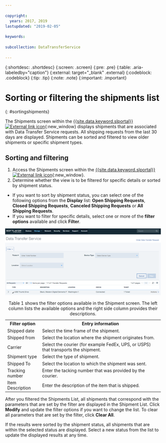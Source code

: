 ```yaml
---

copyright:
  years: 2017, 2019
lastupdated: "2019-02-05"

keywords:

subcollection: DataTransferService

---
```


{:shortdesc: .shortdesc}
{:screen: .screen}
{:pre: .pre}
{:table: .aria-labeledby="caption"}
{:external: target="_blank" .external}
{:codeblock: .codeblock}
{:tip: .tip}
{:note: .note}
{:important: .important}

# Sorting or filtering the shipments list
{: #sortingshipments}

The Shipments screen within the [{{site.data.keyword.slportal}} ![External link icon](../../icons/launch-glyph.svg "External link icon")](https://control.softlayer.com/){:new_window} displays shipments that are associated with Data Transfer Service requests. All shipping requests from the last 30 days are displayed. Shipments can be sorted and filtered to view older shipments or specific shipment types.

## Sorting and filtering

1. Access the Shipments screen within the [{{site.data.keyword.slportal}} ![External link icon](../../icons/launch-glyph.svg "External link icon")](https://control.softlayer.com/){:new_window}.
2. Determine whether the view is to be filtered for specific details or sorted by shipment status.
  - If you want to sort by shipment status, you can select one of the following options from the **Display** list: **Open Shipping Requests**, **Closed Shipping Requests**, **Canceled Shipping Requests** or **All Shipping Requests**.
  - If you want to filter for specific details, select one or more of the **filter options** available and click **Filter**.


![DTS Shipment Screen](/images/DTSShipmentScreen.PNG)

<table><caption>Table 1 shows the filter options available in the Shipment screen. The left column lists the available options and the right side column provides their descriptions.</caption>
<tr><th>Filter option</th><th>Entry information</th></tr>
<tr><td>Shipped date</td><td>Select the time frame of the shipment.</td></tr>
<tr><td>Shipped from</td><td>Select the location where the shipment originates from.</td></tr>
<tr><td>Carrier</td><td>Select the courier (for example FedEx, UPS, or USPS) that transports the shipment.</td></tr>
<tr><td>Shipment type</td><td>Select the type of shipment.</td></tr>
<tr><td>Shipped To</td><td>Select the location to which the shipment was sent.</td></tr>
<tr><td>Tracking number</td><td>Enter the tacking number that was provided by the courier.</td></tr>
<tr><td>Item Description</td><td>Enter the description of the item that is shipped.</td></tr>
</table>


After you filtered the Shipments List, all shipments that correspond with the parameters that are set by the filter are displayed in the Shipment List. Click **Modify** and update the filter options if you want to change the list. To clear all parameters that are set by the filter, click **Clear All**.

If the results were sorted by the shipment status, all shipments that are within the selected status are displayed. Select a new status from the list to update the displayed results at any time.
